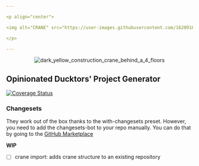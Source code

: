 ```yaml
---

<p align="center">

<img alt="CRANE" src="https://user-images.githubusercontent.com/1620916/216647705-9c77a573-fdf0-4f64-8210-ea4c9f6632b3.png">

</p>

---
```


<p align="center">

<img alt="dark_yellow_construction_crane_behind_a_4_floors" src="https://user-images.githubusercontent.com/1620916/216647259-7d9bafdc-e1ad-4e18-9699-206dcfe2f9db.png">

</p>


## Opinionated Ducktors' Project Generator
[![Coverage Status](https://coveralls.io/repos/github/ducktors/crane/badge.svg?branch=add-coveralls)](https://coveralls.io/github/ducktors/crane?branch=add-coveralls)




### Changesets
They work out of the box thanks to the with-changesets preset. However, you need to add the changesets-bot to your repo manually. You can do that by going to the [GitHub Marketplace](https://github.com/apps/changeset-bot)

__WIP__
- [ ] crane import: adds crane structure to an existing repository

